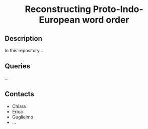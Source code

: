 <div align="center">
 
# Reconstructing Proto-Indo-European word order

</div>

## Description

In this repository...

## Queries

...

## Contacts

- Chiara
- Erica
- Guglielmo
- ...

